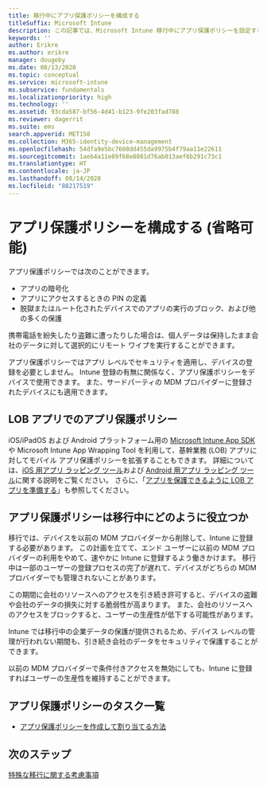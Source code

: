 ```yaml
---
title: 移行中にアプリ保護ポリシーを構成する
titleSuffix: Microsoft Intune
description: この記事では、Microsoft Intune 移行中にアプリ保護ポリシーを設定するために必要な手順について説明します。
keywords: ''
author: Erikre
ms.author: erikre
manager: dougeby
ms.date: 08/13/2020
ms.topic: conceptual
ms.service: microsoft-intune
ms.subservice: fundamentals
ms.localizationpriority: high
ms.technology: ''
ms.assetid: 93cda587-bf56-4d41-b123-9fe203fad788
ms.reviewer: dagerrit
ms.suite: ems
search.appverid: MET150
ms.collection: M365-identity-device-management
ms.openlocfilehash: 54dfa9e5bc7608dd455da9975b4f79aa11e22611
ms.sourcegitcommit: 1aeb4a11e89f68e8081d76ab013aef6b291c73c1
ms.translationtype: HT
ms.contentlocale: ja-JP
ms.lasthandoff: 08/14/2020
ms.locfileid: "88217519"
---
```

# <a name="configure-app-protection-policies-optional"></a>アプリ保護ポリシーを構成する (省略可能)


アプリ保護ポリシーでは次のことができます。
* アプリの暗号化
* アプリにアクセスするときの PIN の定義
* 脱獄またはルート化されたデバイスでのアプリの実行のブロック、および他の多くの保護

携帯電話を紛失したり盗難に遭ったりした場合は、個人データは保持したまま会社のデータに対して選択的にリモート ワイプを実行することができます。

アプリ保護ポリシーではアプリ レベルでセキュリティを適用し、デバイスの登録を必要としません。 Intune 登録の有無に関係なく、アプリ保護ポリシーをデバイスで使用できます。 また、サードパーティの MDM プロバイダーに登録されたデバイスにも適用できます。

## <a name="app-protection-policies-with-lob-apps"></a>LOB アプリでのアプリ保護ポリシー

iOS/iPadOS および Android プラットフォーム用の [Microsoft Intune App SDK](../developer/app-sdk-get-started.md) や Microsoft Intune App Wrapping Tool を利用して、基幹業務 (LOB) アプリに対してモバイル アプリ保護ポリシーを拡張することもできます。 詳細については、[iOS 用アプリ ラッピング ツール](../developer/app-wrapper-prepare-ios.md)および [Android 用アプリ ラッピング ツール](./../developer/app-wrapper-prepare-android.md)に関する説明をご覧ください。 さらに、「[アプリを保護できるように LOB アプリを準備する](../developer/apps-prepare-mobile-application-management.md)」も参照してください。

## <a name="how-do-app-protection-policies-help-during-migration"></a>アプリ保護ポリシーは移行中にどのように役立つか

移行では、デバイスを以前の MDM プロバイダーから削除して、Intune に登録する必要があります。 この計画を立てて、エンド ユーザーに以前の MDM プロバイダーの利用をやめて、速やかに Intune に登録するよう働きかけます。 移行中は一部のユーザーの登録プロセスの完了が遅れて、デバイスがどちらの MDM プロバイダーでも管理されないことがあります。

この期間に会社のリソースへのアクセスを引き続き許可すると、デバイスの盗難や会社のデータの損失に対する脆弱性が高まります。 また、会社のリソースへのアクセスをブロックすると、ユーザーの生産性が低下する可能性があります。

Intune では移行中の企業データの保護が提供されるため、デバイス レベルの管理が行われない期間も、引き続き会社のデータをセキュリティで保護することができます。

以前の MDM プロバイダーで条件付きアクセスを無効にしても、Intune に登録すればユーザーの生産性を維持することができます。

## <a name="task-list-for-app-protection-policies"></a>アプリ保護ポリシーのタスク一覧

- [アプリ保護ポリシーを作成して割り当てる方法](../apps/app-protection-policies.md)

## <a name="next-steps"></a>次のステップ

[特殊な移行に関する考慮事項](migration-guide-considerations.md)
